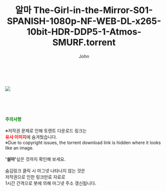 ﻿---
layout: post
title:  "알마 The-Girl-in-the-Mirror-S01-SPANISH-1080p-NF-WEB-DL-x265-10bit-HDR-DDP5-1-Atmos-SMURF.torrent"
author: John
categories: [ 드라마 ]
tags: [  ]
image: https://torrentrj52.com/uploadfile/full/d9f33021f3b868077781d6951d3056364e74bef9.jpg 
description: "알마 The-Girl-in-the-Mirror-S01-SPANISH-1080p-NF-WEB-DL-x265-10bit-HDR-DDP5-1-Atmos-SMURF torrent 정보 공유"
toc: true
toc_sticky: true
---

<br>
<p><img src="https://torrentrj52.com/uploadfile/full/d9f33021f3b868077781d6951d3056364e74bef9.jpg"/></p>
    
<br><br><br>
<p data-ke-size="size16"><b><span style="color: green;">주의사항</span></b><br /><br />※저작권 문제로 인해 토렌트 다운로드 링크는<br /><b><span style="color: red;">유사 이미지</span></b>에 숨겨뒀습니다.<br />※Due to copyright issues, the torrent download link is hidden where it looks like an image.<br /><br /><b>'설마'</b>싶은 것까지 확인해 보세요.<br /><br />숨김링크 클릭 시 마그넷 나타나지 않는 것은<br />저작권으로 인한 링크만료 자료로<br />1시간 간격으로 봇에 의해 마그넷 주소 갱신됩니다.</p>
